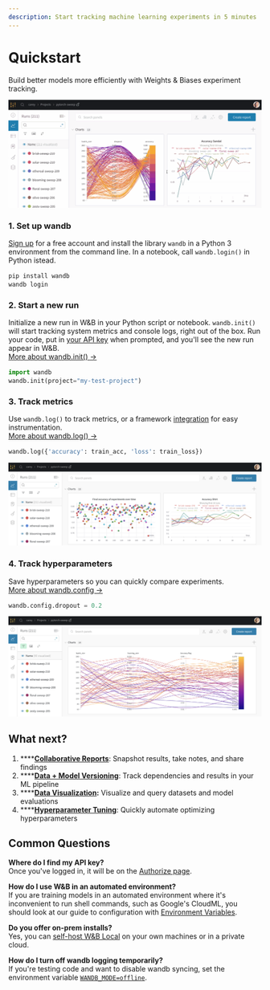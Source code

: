 ```yaml
---
description: Start tracking machine learning experiments in 5 minutes
---
```


# Quickstart

Build better models more efficiently with Weights & Biases experiment tracking.

![](.gitbook/assets/wandb-demo-experiments-gif.gif)

### 1. Set up wandb

[Sign up](https://app.wandb.ai/login?signup=true) for a free account and install the library `wandb` in a Python 3 environment from the command line. In a notebook, call `wandb.login()` in Python istead.

```bash
pip install wandb
wandb login
```

### 2. Start a new run

Initialize a new run in W&B in your Python script or notebook. `wandb.init()` will start tracking system metrics and console logs, right out of the box. Run your code, put in [your API key](https://wandb.ai/authorize) when prompted, and you'll see the new run appear in W&B. [  
More about wandb.init\(\) →](guides/track/launch.md)

```python
import wandb
wandb.init(project="my-test-project")
```

### 3. Track metrics

Use `wandb.log()` to track metrics, or a framework [integration](guides/integrations/) for easy instrumentation.   
[More about wandb.log\(\) →](guides/track/log.md)

```python
wandb.log({'accuracy': train_acc, 'loss': train_loss})
```

![](.gitbook/assets/wandb-demo-logging-metrics.png)

###  4. Track hyperparameters

Save hyperparameters so you can quickly compare experiments.   
[More about wandb.config →](guides/track/config.md)

```python
wandb.config.dropout = 0.2
```

![](.gitbook/assets/wandb-demo-logging-config.png)

## What next?

1. \*\*\*\*[**Collaborative Reports**](guides/reports.md): Snapshot results, take notes, and share findings
2. \*\*\*\*[**Data + Model Versioning**](guides/artifacts/): Track dependencies and results in your ML pipeline
3. \*\*\*\*[**Data Visualization**](guides/data-vis/)**:** Visualize and query datasets and model evaluations
4. \*\*\*\*[**Hyperparameter Tuning**](guides/sweeps/): Quickly automate optimizing hyperparameters

## Common Questions

**Where do I find my API key?**  
Once you've logged in, it will be on the [Authorize page](https://wandb.ai/authorize).

**How do I use W&B in an automated environment?**  
If you are training models in an automated environment where it's inconvenient to run shell commands, such as Google's CloudML, you should look at our guide to configuration with [Environment Variables](guides/track/advanced/environment-variables.md).

**Do you offer on-prem installs?**  
Yes, you can [self-host W&B Local](guides/sweeps/self-hosted/) on your own machines or in a private cloud.

**How do I turn off wandb logging temporarily?**  
If you're testing code and want to disable wandb syncing, set the environment variable [`WANDB_MODE=offline`](guides/track/advanced/environment-variables.md).



